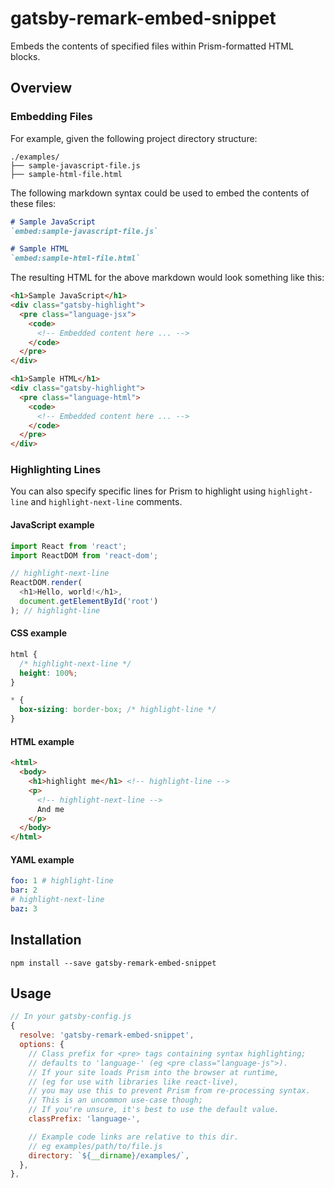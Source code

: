 # gatsby-remark-embed-snippet

Embeds the contents of specified files within Prism-formatted HTML blocks.

## Overview

### Embedding Files

For example, given the following project directory structure:
```
./examples/
├── sample-javascript-file.js
├── sample-html-file.html
```

The following markdown syntax could be used to embed the contents of these files:
```md
# Sample JavaScript
`embed:sample-javascript-file.js`

# Sample HTML
`embed:sample-html-file.html`
```

The resulting HTML for the above markdown would look something like this:
```html
<h1>Sample JavaScript</h1>
<div class="gatsby-highlight">
  <pre class="language-jsx">
    <code>
      <!-- Embedded content here ... -->
    </code>
  </pre>
</div>

<h1>Sample HTML</h1>
<div class="gatsby-highlight">
  <pre class="language-html">
    <code>
      <!-- Embedded content here ... -->
    </code>
  </pre>
</div>
```

### Highlighting Lines

You can also specify specific lines for Prism to highlight using `highlight-line` and `highlight-next-line` comments.

#### JavaScript example
```js
import React from 'react';
import ReactDOM from 'react-dom';

// highlight-next-line
ReactDOM.render(
  <h1>Hello, world!</h1>,
  document.getElementById('root')
); // highlight-line
```

#### CSS example
```css
html {
  /* highlight-next-line */
  height: 100%;
}

* {
  box-sizing: border-box; /* highlight-line */
}
```

#### HTML example
```html
<html>
  <body>
    <h1>highlight me</h1> <!-- highlight-line -->
    <p>
      <!-- highlight-next-line -->
      And me
    </p>
  </body>
</html>
```

#### YAML example
```yaml
foo: 1 # highlight-line
bar: 2
# highlight-next-line 
baz: 3
```

## Installation

`npm install --save gatsby-remark-embed-snippet`

## Usage

```javascript
// In your gatsby-config.js
{
  resolve: 'gatsby-remark-embed-snippet',
  options: {
    // Class prefix for <pre> tags containing syntax highlighting;
    // defaults to 'language-' (eg <pre class="language-js">).
    // If your site loads Prism into the browser at runtime,
    // (eg for use with libraries like react-live),
    // you may use this to prevent Prism from re-processing syntax.
    // This is an uncommon use-case though;
    // If you're unsure, it's best to use the default value.
    classPrefix: 'language-',

    // Example code links are relative to this dir.
    // eg examples/path/to/file.js
    directory: `${__dirname}/examples/`,
  },
},
```